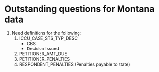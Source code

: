 # Outstanding questions for Montana data

1. Need definitions for the following:
    1. ICCU_CASE_STS_TYP_DESC
        - CBS
        - Decision Issued
    2. PETITIONER_AMT_DUE
    3. PETITIONER_PENALTIES
    4. RESPONDENT_PENALTIES (Penalties payable to state)

